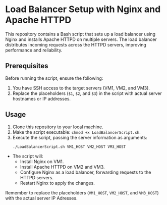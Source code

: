 
# Load Balancer Setup with Nginx and Apache HTTPD

This repository contains a Bash script that sets up a load balancer using Nginx and installs Apache HTTPD on multiple servers. The load balancer distributes incoming requests across the HTTPD servers, improving performance and reliability.

## Prerequisites

Before running the script, ensure the following:

1. You have SSH access to the target servers (VM1, VM2, and VM3).
2. Replace the placeholders (`$1`, `$2`, and `$3`) in the script with actual server hostnames or IP addresses.

## Usage

1. Clone this repository to your local machine.
2. Make the script executable: `chmod +x LoadBalancerScript.sh`.
3. Execute the script, passing the server information as arguments:
   ```bash
   ./LoadBalancerScript.sh VM1_HOST VM2_HOST VM3_HOST

- The script will:
    - Install Nginx on VM1.
    - Install Apache HTTPD on VM2 and VM3.
    - Configure Nginx as a load balancer, forwarding requests to the HTTPD servers.
    - Restart Nginx to apply the changes.


Remember to replace the placeholders (`VM1_HOST`, `VM2_HOST`, and `VM3_HOST`) with the actual server IP Adresses. 

